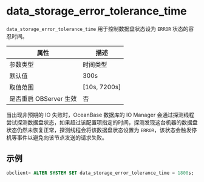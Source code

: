 data_storage_error_tolerance_time 
======================================================

`data_storage_error_tolerance_time` 用于控制数据盘状态设为 `ERROR` 状态的容忍时间。


|        属性        |       描述       |
|------------------|----------------|
| 参数类型             | 时间类型           |
| 默认值              | 300s           |
| 取值范围             | \[10s, 7200s\] |
| 是否重启 OBServer 生效 | 否              |


当出现非预期的 IO 失败时，OceanBase 数据库的 IO Manager 会通过探测线程尝试探测数据盘状态，如果超过该配置项指定的时间，探测发现这台机器的数据盘状态仍然未恢复正常，探测线程会将该数据盘状态设置为 `ERROR`，该状态会触发停机等事件以避免向该节点发送的请求失败。

示例 
-----------------------

```sql
obclient> ALTER SYSTEM SET data_storage_error_tolerance_time = 1800s;
```


